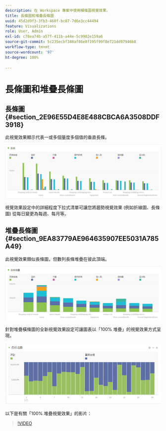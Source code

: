 ```yaml
---
description: 在 Workspace 專案中使用橫條圖視覺效果。
title: 長條圖和堆疊長條圖
uuid: 45d2d9f3-3fb3-460f-bc87-7d6e3cc44494
feature: Visualizations
role: User, Admin
exl-id: c78ea74b-a57f-411b-a44e-5c9902e159a6
source-git-commit: 5c235ecbf348af86e8f195f99f8e721dd97946b8
workflow-type: tm+mt
source-wordcount: '97'
ht-degree: 100%

---
```


# 長條圖和堆疊長條圖

## 長條圖 {#section_2E96E55D4E8E488CBCA6A3508DDF3918}

此視覺效果顯示代表一或多個量度多個值的垂直長條。

![](assets/bar.png)

視覺效果設定中的詳細程度下拉式清單可讓您將趨勢視覺效果 (例如折線圖、長條圖) 從每日變更為每週、每月等。

## 堆疊長條圖 {#section_9EA83779AE964635907EE5031A785A49}

此視覺效果類似長條圖，但數列長條堆疊在彼此頂端。

![](assets/bar-stacked.png)

針對堆疊橫條圖的全新視覺效果設定可讓圖表以「100% 堆疊」的視覺效果方式呈現。

![](assets/stacked_100_percent.png)

以下是有關「100% 堆疊視覺效果」的影片：

>[!VIDEO](https://video.tv.adobe.com/v/23131/?quality=12)
